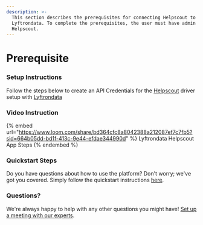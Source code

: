 ```yaml
---
description: >-
  This section describes the prerequisites for connecting Helpscout to
  Lyftrondata. To complete the prerequisites, the user must have admin access to
  Helpscout.
---
```


# Prerequisite

<mark style="color:blue;"></mark>

### Setup Instructions

Follow the steps below to create an API Credentials for the [Helpscout](https://www.lyftrondata.com/integration/business-analytics/helpscout/) driver setup with [Lyftrondata](https://www.lyftrondata.com)

### Video Instruction

{% embed url="https://www.loom.com/share/bd364cfc8a8042388a212087ef7c7fb5?sid=664b05dd-bd1f-413c-9e44-efdae344990d" %}
Lyftrondata Helpscout App Steps
{% endembed %}

### Quickstart Steps

Do you have questions about how to use the platform? Don't worry; we've got you covered. Simply follow the quickstart instructions [here](README.md).

### Questions? <a href="#questions" id="questions"></a>

We're always happy to help with any other questions you might have! [Set up a meeting with our experts](https://www.lyftrondata.com/book-a-meeting/).

